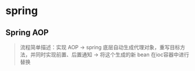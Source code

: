 # spring

## Spring AOP
> 流程简单描述：实现 AOP -> spring 底层自动生成代理对象，重写目标方法，并同时实现前置、后置通知 -> 将这个生成的新 bean 在ioc容器中进行替换  

